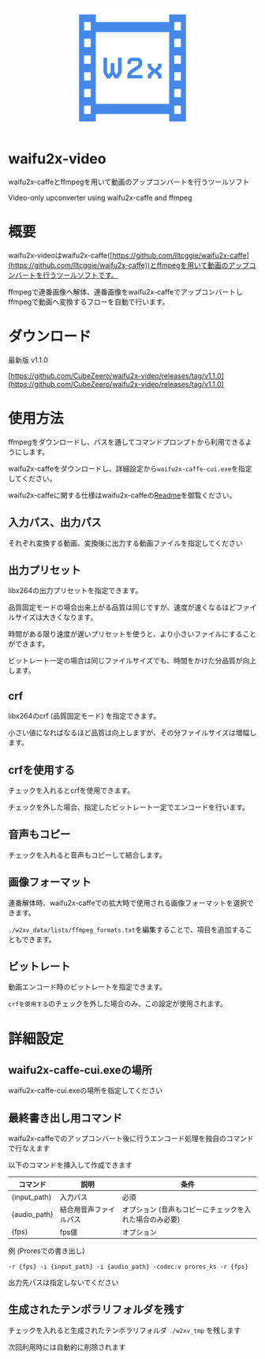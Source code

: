 <p align="center">
  <img width="250px" src="icon.png">
</p>


# waifu2x-video

waifu2x-caffeとffmpegを用いて動画のアップコンバートを行うツールソフト

Video-only upconverter using waifu2x-caffe and ffmpeg

# 概要

waifu2x-videoはwaifu2x-caffe([https://github.com/lltcggie/waifu2x-caffe](https://github.com/lltcggie/waifu2x-caffe))とffmpegを用いて動画のアップコンバートを行うツールソフトです。

ffmpegで連番画像へ解体、連番画像をwaifu2x-caffeでアップコンバートしffmpegで動画へ変換するフローを自動で行います。

# ダウンロード

最新版 v1.1.0

[https://github.com/CubeZeero/waifu2x-video/releases/tag/v1.1.0](https://github.com/CubeZeero/waifu2x-video/releases/tag/v1.1.0)

# 使用方法

ffmpegをダウンロードし、パスを通してコマンドプロンプトから利用できるようにします。

waifu2x-caffeをダウンロードし、詳細設定から`waifu2x-caffe-cui.exe`を指定してください。

waifu2x-caffeに関する仕様はwaifu2x-caffeの[Readme](https://github.com/lltcggie/waifu2x-caffe/blob/master/README.md)を御覧ください。

## 入力パス、出力パス

それぞれ変換する動画、変換後に出力する動画ファイルを指定してください

## 出力プリセット

libx264の出力プリセットを指定できます。

品質固定モードの場合出来上がる品質は同じですが、速度が速くなるほどファイルサイズは大きくなります。

時間がある限り速度が遅いプリセットを使うと、より小さいファイルにすることができます。

ビットレート一定の場合は同じファイルサイズでも、時間をかけた分品質が向上します。

## crf

libx264のcrf (品質固定モード) を指定できます。

小さい値になればなるほど品質は向上しますが、その分ファイルサイズは増幅します。

## crfを使用する

チェックを入れるとcrfを使用できます。

チェックを外した場合、指定したビットレート一定でエンコードを行います。

## 音声もコピー

チェックを入れると音声もコピーして結合します。

## 画像フォーマット

連番解体時、waifu2x-caffeでの拡大時で使用される画像フォーマットを選択できます。

`./w2xv_data/lists/ffmpeg_formats.txt`を編集することで、項目を追加することもできます。

## ビットレート

動画エンコード時のビットレートを指定できます。

`crfを使用する`のチェックを外した場合のみ、この設定が使用されます。

# 詳細設定

## waifu2x-caffe-cui.exeの場所

waifu2x-caffe-cui.exeの場所を指定してください

## 最終書き出し用コマンド

waifu2x-caffeでのアップコンバート後に行うエンコード処理を独自のコマンドで行なえます

以下のコマンドを挿入して作成できます

| コマンド | 説明 | 条件 |
| ------- | ----------- | ------- | 
| {input_path} | 入力パス | 必須|
| {audio_path} | 結合用音声ファイルパス | オプション (音声もコピーにチェックを入れた場合のみ必要) |
| {fps} | fps値 | オプション |

例 (Proresでの書き出し)

    -r {fps} -i {input_path} -i {audio_path} -codec:v prores_ks -r {fps}

出力先パスは指定しないでください

## 生成されたテンポラリフォルダを残す

チェックを入れると生成されたテンポラリフォルダ `./w2xv_tmp` を残します

次回利用時には自動的に削除されます
